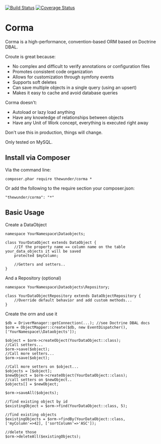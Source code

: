[![Build Status](https://api.travis-ci.org/thewunder/corma.svg?branch=master)](https://travis-ci.org/thewunder/corma)
[![Coverage Status](https://coveralls.io/repos/github/thewunder/corma/badge.svg?branch=master)](https://coveralls.io/github/thewunder/corma?branch=master)

Corma
=====

Corma is a high-performance, convention-based ORM based on Doctrine DBAL.

Croute is great because:

* No complex and difficult to verify annotations or configuration files
* Promotes consistent code organization
* Allows for customization through symfony events
* Supports soft deletes
* Can save multiple objects in a single query (using an upsert)
* Makes it easy to cache and avoid database queries

Corma doesn't:

* Autoload or lazy load anything
* Have any knowledge of relationships between objects
* Have any Unit of Work concept, everything is executed right away

Don't use this in production, things will change.

Only tested on MySQL.

Install via Composer
--------------------
Via the command line:

    composer.phar require thewunder/corma *

Or add the following to the require section your composer.json:

    "thewunder/corma": "*"

Basic Usage
-----------
Create a DataObject

    namespace YourNamespace\Dataobjects;

    class YourDataObject extends DataObject {
        //If the property name == column name on the table your_data_objects it will be saved
        protected $myColumn;

        //Getters and setters..
    }

And a Repository (optional)

    namespace YourNamespace\Dataobjects\Repository;

    class YourDataObjectRepository extends DataObjectRepository {
        //Override default behavior and add custom methods...
    }

Create the orm and use it

    $db = DriverManager::getConnection(...); //see Doctrine DBAL docs
    $orm = ObjectMapper::create($db, new EventDispatcher(), ['YourNamespace\\Dataobjects']);

    $object = $orm->createObject(YourDataObject::class);
    //Call setters...
    $orm->save($object);
    //Call more setters...
    $orm->save($object);

    //Call more setters on $object...
    $objects = [$object];
    $newObject = $orm->createObject(YourDataObject::class);
    //call setters on $newObject..
    $objects[] = $newObject;

    $orm->saveAll($objects);

    //find existing object by id
    $existingObject = $orm->find(YourDataObject::class, 5);

    //find existing objects
    $existingObjects = $orm->findBy(YourDataObject::class, ['myColumn'=>42], ['sortColumn'=>'ASC']);

    //delete those
    $orm->deleteAll($existingObjects);
